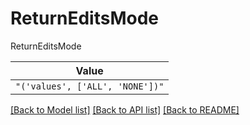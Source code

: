 # ReturnEditsMode

ReturnEditsMode

| **Value** |
| --------- |
| `"('values', ['ALL', 'NONE'])"` |


[[Back to Model list]](../../../README.md#models-v1-link) [[Back to API list]](../../../README.md#apis-v1-link) [[Back to README]](../../../README.md)
